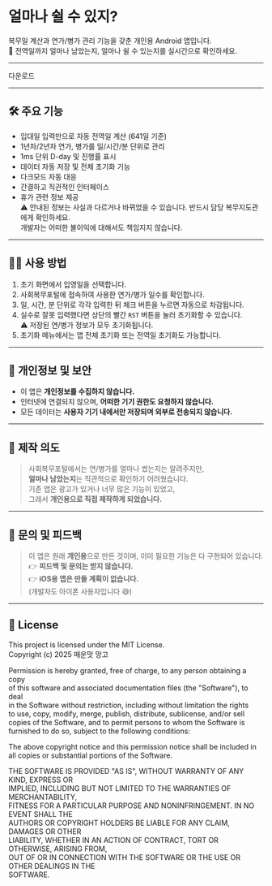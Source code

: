 # 얼마나 쉴 수 있지?

복무일 계산과 연가/병가 관리 기능을 갖춘 개인용 Android 앱입니다.  
📱 전역일까지 얼마나 남았는지, 얼마나 쉴 수 있는지를 실시간으로 확인하세요.

---

다운로드

---

## 🛠 주요 기능

- 입대일 입력만으로 자동 전역일 계산 (641일 기준)
- 1년차/2년차 연가, 병가를 일/시간/분 단위로 관리
- 1ms 단위 D-day 및 진행률 표시
- 데이터 자동 저장 및 전체 초기화 기능
- 다크모드 자동 대응
- 간결하고 직관적인 인터페이스
- 휴가 관련 정보 제공  
  ⚠️ 안내된 정보는 사실과 다르거나 바뀌었을 수 있습니다. 반드시 담당 복무지도관에게 확인하세요.  
  개발자는 어떠한 불이익에 대해서도 책임지지 않습니다.

---

## 🧑‍🏫 사용 방법

1. 초기 화면에서 입영일을 선택합니다.
2. 사회복무포털에 접속하여 사용한 연가/병가 일수를 확인합니다.
3. 일, 시간, 분 단위로 각각 입력한 뒤 체크 버튼을 누르면 자동으로 차감됩니다.
4. 실수로 잘못 입력했다면 상단의 빨간 `RST` 버튼을 눌러 초기화할 수 있습니다.  
   ⚠️ 저장된 연/병가 정보가 모두 초기화됩니다.
5. 초기화 메뉴에서는 앱 전체 초기화 또는 전역일 초기화도 가능합니다.

---

## 🔐 개인정보 및 보안

- 이 앱은 **개인정보를 수집하지 않습니다.**
- 인터넷에 연결되지 않으며, **어떠한 기기 권한도 요청하지 않습니다.**
- 모든 데이터는 **사용자 기기 내에서만 저장되며 외부로 전송되지 않습니다.**

---

## 🧭 제작 의도

> 사회복무포털에서는 연/병가를 얼마나 썼는지는 알려주지만,  
> **얼마나 남았는지**는 직관적으로 확인하기 어려웠습니다.  
> 기존 앱은 광고가 있거나 너무 많은 기능이 있었고,  
> 그래서 **개인용으로 직접 제작하게 되었습니다.**

---

## 🙅 문의 및 피드백

> 이 앱은 원래 **개인용**으로 만든 것이며, 이미 필요한 기능은 다 구현되어 있습니다.  
> 👉 **피드백 및 문의는 받지 않습니다.**  
> 👉 **iOS용 앱은 만들 계획이 없습니다.**  
> (개발자도 아이폰 사용자입니다 😅)

---

## 📜 License

This project is licensed under the MIT License.  
Copyright (c) 2025 매운맛 망고

Permission is hereby granted, free of charge, to any person obtaining a copy  
of this software and associated documentation files (the "Software"), to deal  
in the Software without restriction, including without limitation the rights  
to use, copy, modify, merge, publish, distribute, sublicense, and/or sell  
copies of the Software, and to permit persons to whom the Software is  
furnished to do so, subject to the following conditions:

The above copyright notice and this permission notice shall be included in  
all copies or substantial portions of the Software.

THE SOFTWARE IS PROVIDED "AS IS", WITHOUT WARRANTY OF ANY KIND, EXPRESS OR  
IMPLIED, INCLUDING BUT NOT LIMITED TO THE WARRANTIES OF MERCHANTABILITY,  
FITNESS FOR A PARTICULAR PURPOSE AND NONINFRINGEMENT. IN NO EVENT SHALL THE  
AUTHORS OR COPYRIGHT HOLDERS BE LIABLE FOR ANY CLAIM, DAMAGES OR OTHER  
LIABILITY, WHETHER IN AN ACTION OF CONTRACT, TORT OR OTHERWISE, ARISING FROM,  
OUT OF OR IN CONNECTION WITH THE SOFTWARE OR THE USE OR OTHER DEALINGS IN THE  
SOFTWARE.
